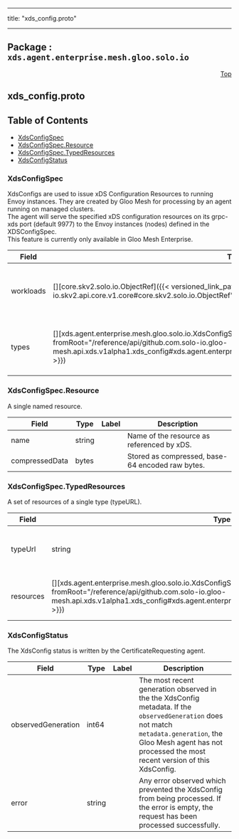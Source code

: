 
---

title: "xds_config.proto"

---

## Package : `xds.agent.enterprise.mesh.gloo.solo.io`



<a name="top"></a>

<a name="API Reference for xds_config.proto"></a>
<p align="right"><a href="#top">Top</a></p>

## xds_config.proto


## Table of Contents
  - [XdsConfigSpec](#xds.agent.enterprise.mesh.gloo.solo.io.XdsConfigSpec)
  - [XdsConfigSpec.Resource](#xds.agent.enterprise.mesh.gloo.solo.io.XdsConfigSpec.Resource)
  - [XdsConfigSpec.TypedResources](#xds.agent.enterprise.mesh.gloo.solo.io.XdsConfigSpec.TypedResources)
  - [XdsConfigStatus](#xds.agent.enterprise.mesh.gloo.solo.io.XdsConfigStatus)







<a name="xds.agent.enterprise.mesh.gloo.solo.io.XdsConfigSpec"></a>

### XdsConfigSpec
XdsConfigs are used to issue xDS Configuration Resources to running Envoy instances. They are created by Gloo Mesh for processing by an agent running on managed clusters.<br>The agent will serve the specified xDS configuration resources on its grpc-xds port (default 9977) to the Envoy instances (nodes) defined in the XDSConfigSpec.<br>This feature is currently only available in Gloo Mesh Enterprise.


| Field | Type | Label | Description |
| ----- | ---- | ----- | ----------- |
| workloads | [][core.skv2.solo.io.ObjectRef]({{< versioned_link_path fromRoot="/reference/api/github.com.solo-io.skv2.api.core.v1.core#core.skv2.solo.io.ObjectRef" >}}) | repeated | The Workloads that will receive this xDS Configuration. |
  | types | [][xds.agent.enterprise.mesh.gloo.solo.io.XdsConfigSpec.TypedResources]({{< versioned_link_path fromRoot="/reference/api/github.com.solo-io.gloo-mesh.api.xds.v1alpha1.xds_config#xds.agent.enterprise.mesh.gloo.solo.io.XdsConfigSpec.TypedResources" >}}) | repeated | The xDS resources to serve to the nodes. Mapped by type URL. |
  





<a name="xds.agent.enterprise.mesh.gloo.solo.io.XdsConfigSpec.Resource"></a>

### XdsConfigSpec.Resource
A single named resource.


| Field | Type | Label | Description |
| ----- | ---- | ----- | ----------- |
| name | string |  | Name of the resource as referenced by xDS. |
  | compressedData | bytes |  | Stored as compressed, base-64 encoded raw bytes. |
  





<a name="xds.agent.enterprise.mesh.gloo.solo.io.XdsConfigSpec.TypedResources"></a>

### XdsConfigSpec.TypedResources
A set of resources of a single type (typeURL).


| Field | Type | Label | Description |
| ----- | ---- | ----- | ----------- |
| typeUrl | string |  | The type URL of the resources in the given set. |
  | resources | [][xds.agent.enterprise.mesh.gloo.solo.io.XdsConfigSpec.Resource]({{< versioned_link_path fromRoot="/reference/api/github.com.solo-io.gloo-mesh.api.xds.v1alpha1.xds_config#xds.agent.enterprise.mesh.gloo.solo.io.XdsConfigSpec.Resource" >}}) | repeated | Stored as compressed, base-64 encoded raw bytes. |
  





<a name="xds.agent.enterprise.mesh.gloo.solo.io.XdsConfigStatus"></a>

### XdsConfigStatus
The XdsConfig status is written by the CertificateRequesting agent.


| Field | Type | Label | Description |
| ----- | ---- | ----- | ----------- |
| observedGeneration | int64 |  | The most recent generation observed in the the XdsConfig metadata. If the `observedGeneration` does not match `metadata.generation`, the Gloo Mesh agent has not processed the most recent version of this XdsConfig. |
  | error | string |  | Any error observed which prevented the XdsConfig from being processed. If the error is empty, the request has been processed successfully. |
  




 <!-- end messages -->

 <!-- end enums -->

 <!-- end HasExtensions -->

 <!-- end services -->

